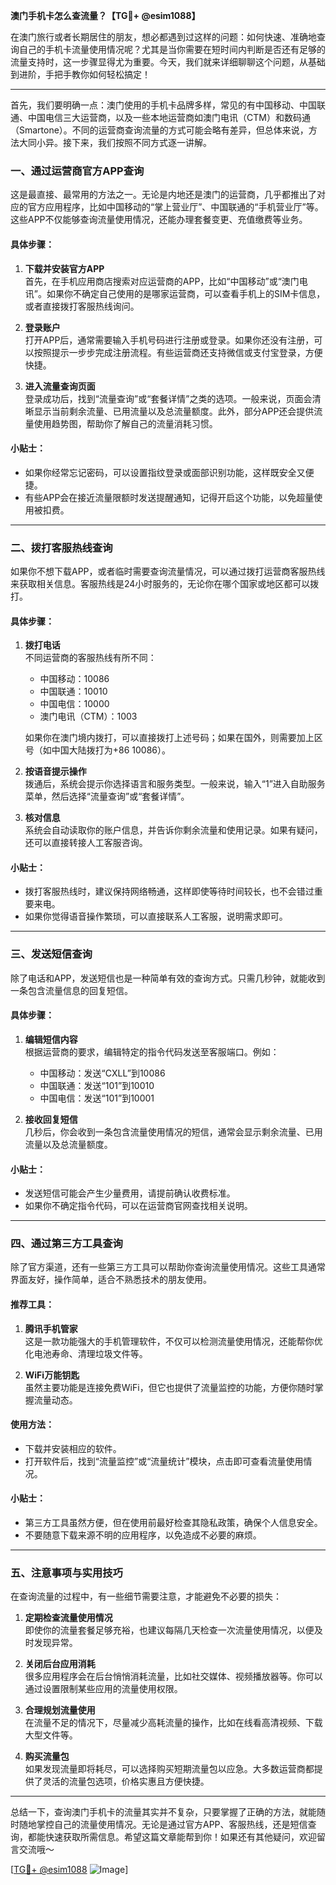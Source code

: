 **澳门手机卡怎么查流量？【TG💪+ @esim1088】**

在澳门旅行或者长期居住的朋友，想必都遇到过这样的问题：如何快速、准确地查询自己的手机卡流量使用情况呢？尤其是当你需要在短时间内判断是否还有足够的流量支持时，这一步骤显得尤为重要。今天，我们就来详细聊聊这个问题，从基础到进阶，手把手教你如何轻松搞定！

---

首先，我们要明确一点：澳门使用的手机卡品牌多样，常见的有中国移动、中国联通、中国电信三大运营商，以及一些本地运营商如澳门电讯（CTM）和数码通（Smartone）。不同的运营商查询流量的方式可能会略有差异，但总体来说，方法大同小异。接下来，我们按照不同方式逐一讲解。

### **一、通过运营商官方APP查询**
这是最直接、最常用的方法之一。无论是内地还是澳门的运营商，几乎都推出了对应的官方应用程序，比如中国移动的“掌上营业厅”、中国联通的“手机营业厅”等。这些APP不仅能够查询流量使用情况，还能办理套餐变更、充值缴费等业务。

#### **具体步骤：**
1. **下载并安装官方APP**  
   首先，在手机应用商店搜索对应运营商的APP，比如“中国移动”或“澳门电讯”。如果你不确定自己使用的是哪家运营商，可以查看手机上的SIM卡信息，或者直接拨打客服热线询问。

2. **登录账户**  
   打开APP后，通常需要输入手机号码进行注册或登录。如果你还没有注册，可以按照提示一步步完成注册流程。有些运营商还支持微信或支付宝登录，方便快捷。

3. **进入流量查询页面**  
   登录成功后，找到“流量查询”或“套餐详情”之类的选项。一般来说，页面会清晰显示当前剩余流量、已用流量以及总流量额度。此外，部分APP还会提供流量使用趋势图，帮助你了解自己的流量消耗习惯。

#### **小贴士：**
- 如果你经常忘记密码，可以设置指纹登录或面部识别功能，这样既安全又便捷。
- 有些APP会在接近流量限额时发送提醒通知，记得开启这个功能，以免超量使用被扣费。

---

### **二、拨打客服热线查询**
如果你不想下载APP，或者临时需要查询流量情况，可以通过拨打运营商客服热线来获取相关信息。客服热线是24小时服务的，无论你在哪个国家或地区都可以拨打。

#### **具体步骤：**
1. **拨打电话**  
   不同运营商的客服热线有所不同：
   - 中国移动：10086  
   - 中国联通：10010  
   - 中国电信：10000  
   - 澳门电讯（CTM）：1003  

   如果你在澳门境内拨打，可以直接拨打上述号码；如果在国外，则需要加上区号（如中国大陆拨打为+86 10086）。

2. **按语音提示操作**  
   拨通后，系统会提示你选择语言和服务类型。一般来说，输入“1”进入自助服务菜单，然后选择“流量查询”或“套餐详情”。

3. **核对信息**  
   系统会自动读取你的账户信息，并告诉你剩余流量和使用记录。如果有疑问，还可以直接转接人工客服咨询。

#### **小贴士：**
- 拨打客服热线时，建议保持网络畅通，这样即使等待时间较长，也不会错过重要来电。
- 如果你觉得语音操作繁琐，可以直接联系人工客服，说明需求即可。

---

### **三、发送短信查询**
除了电话和APP，发送短信也是一种简单有效的查询方式。只需几秒钟，就能收到一条包含流量信息的回复短信。

#### **具体步骤：**
1. **编辑短信内容**  
   根据运营商的要求，编辑特定的指令代码发送至客服端口。例如：
   - 中国移动：发送“CXLL”到10086  
   - 中国联通：发送“101”到10010  
   - 中国电信：发送“101”到10001  

2. **接收回复短信**  
   几秒后，你会收到一条包含流量使用情况的短信，通常会显示剩余流量、已用流量以及总流量额度。

#### **小贴士：**
- 发送短信可能会产生少量费用，请提前确认收费标准。
- 如果你不确定指令代码，可以在运营商官网查找相关说明。

---

### **四、通过第三方工具查询**
除了官方渠道，还有一些第三方工具可以帮助你查询流量使用情况。这些工具通常界面友好，操作简单，适合不熟悉技术的朋友使用。

#### **推荐工具：**
1. **腾讯手机管家**  
   这是一款功能强大的手机管理软件，不仅可以检测流量使用情况，还能帮你优化电池寿命、清理垃圾文件等。

2. **WiFi万能钥匙**  
   虽然主要功能是连接免费WiFi，但它也提供了流量监控的功能，方便你随时掌握流量动态。

#### **使用方法：**
- 下载并安装相应的软件。  
- 打开软件后，找到“流量监控”或“流量统计”模块，点击即可查看流量使用情况。

#### **小贴士：**
- 第三方工具虽然方便，但在使用前最好检查其隐私政策，确保个人信息安全。
- 不要随意下载来源不明的应用程序，以免造成不必要的麻烦。

---

### **五、注意事项与实用技巧**
在查询流量的过程中，有一些细节需要注意，才能避免不必要的损失：

1. **定期检查流量使用情况**  
   即使你的流量套餐足够充裕，也建议每隔几天检查一次流量使用情况，以便及时发现异常。

2. **关闭后台应用消耗**  
   很多应用程序会在后台悄悄消耗流量，比如社交媒体、视频播放器等。你可以通过设置限制某些应用的流量使用权限。

3. **合理规划流量使用**  
   在流量不足的情况下，尽量减少高耗流量的操作，比如在线看高清视频、下载大型文件等。

4. **购买流量包**  
   如果发现流量即将耗尽，可以选择购买短期流量包以应急。大多数运营商都提供了灵活的流量包选项，价格实惠且方便快捷。

---

总结一下，查询澳门手机卡的流量其实并不复杂，只要掌握了正确的方法，就能随时随地掌控自己的流量使用情况。无论是通过官方APP、客服热线，还是短信查询，都能快速获取所需信息。希望这篇文章能帮到你！如果还有其他疑问，欢迎留言交流哦～

[[TG💪+ @esim1088](https://t.me/s/esim1088) ![Image](https://i.postimg.cc/4NQfJmqS/Snipaste-2025-05-13-00-14-12.png)]
